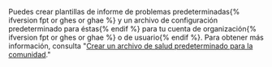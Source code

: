 Puedes crear plantillas de informe de problemas predeterminadas{% ifversion fpt or ghes or ghae %} y un archivo de configuración predeterminado para éstas{% endif %} para tu cuenta de organización{% ifversion fpt or ghes or ghae %} o de usuario{% endif %}. Para obtener más información, consulta "[Crear un archivo de salud predeterminado para la comunidad](/communities/setting-up-your-project-for-healthy-contributions/creating-a-default-community-health-file)."

